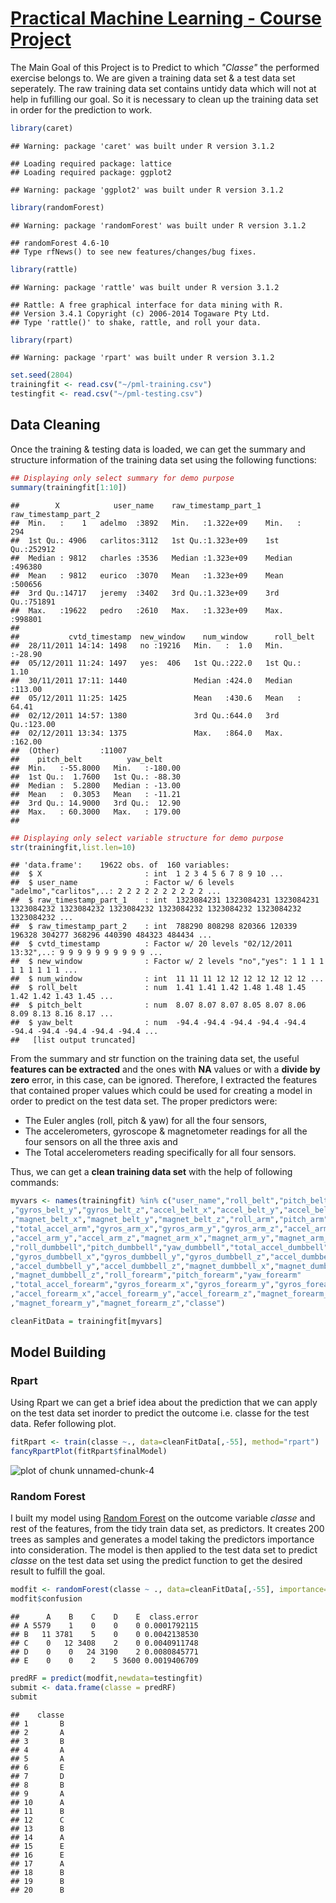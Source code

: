 <u>Practical Machine Learning - Course Project</u>
========================================================

The Main Goal of this Project is to Predict to which <i>"Classe"</i> the performed exercise belongs to. We are given a training data set & a test data set seperately. The raw training data set contains untidy data which will not at help in fufilling our goal. So it is necessary to clean up the training data set in order for the prediction to work.


```r
library(caret)
```

```
## Warning: package 'caret' was built under R version 3.1.2
```

```
## Loading required package: lattice
## Loading required package: ggplot2
```

```
## Warning: package 'ggplot2' was built under R version 3.1.2
```

```r
library(randomForest)
```

```
## Warning: package 'randomForest' was built under R version 3.1.2
```

```
## randomForest 4.6-10
## Type rfNews() to see new features/changes/bug fixes.
```

```r
library(rattle)
```

```
## Warning: package 'rattle' was built under R version 3.1.2
```

```
## Rattle: A free graphical interface for data mining with R.
## Version 3.4.1 Copyright (c) 2006-2014 Togaware Pty Ltd.
## Type 'rattle()' to shake, rattle, and roll your data.
```

```r
library(rpart)
```

```
## Warning: package 'rpart' was built under R version 3.1.2
```

```r
set.seed(2804)
trainingfit <- read.csv("~/pml-training.csv")
testingfit <- read.csv("~/pml-testing.csv")
```

## <b>Data Cleaning</b>
Once the training & testing data is loaded, we can get the summary and structure information of the training data set using the following functions:


```r
## Displaying only select summary for demo purpose
summary(trainingfit[1:10])
```

```
##        X            user_name    raw_timestamp_part_1 raw_timestamp_part_2
##  Min.   :    1   adelmo  :3892   Min.   :1.322e+09    Min.   :   294      
##  1st Qu.: 4906   carlitos:3112   1st Qu.:1.323e+09    1st Qu.:252912      
##  Median : 9812   charles :3536   Median :1.323e+09    Median :496380      
##  Mean   : 9812   eurico  :3070   Mean   :1.323e+09    Mean   :500656      
##  3rd Qu.:14717   jeremy  :3402   3rd Qu.:1.323e+09    3rd Qu.:751891      
##  Max.   :19622   pedro   :2610   Max.   :1.323e+09    Max.   :998801      
##                                                                           
##           cvtd_timestamp  new_window    num_window      roll_belt     
##  28/11/2011 14:14: 1498   no :19216   Min.   :  1.0   Min.   :-28.90  
##  05/12/2011 11:24: 1497   yes:  406   1st Qu.:222.0   1st Qu.:  1.10  
##  30/11/2011 17:11: 1440               Median :424.0   Median :113.00  
##  05/12/2011 11:25: 1425               Mean   :430.6   Mean   : 64.41  
##  02/12/2011 14:57: 1380               3rd Qu.:644.0   3rd Qu.:123.00  
##  02/12/2011 13:34: 1375               Max.   :864.0   Max.   :162.00  
##  (Other)         :11007                                               
##    pitch_belt          yaw_belt      
##  Min.   :-55.8000   Min.   :-180.00  
##  1st Qu.:  1.7600   1st Qu.: -88.30  
##  Median :  5.2800   Median : -13.00  
##  Mean   :  0.3053   Mean   : -11.21  
##  3rd Qu.: 14.9000   3rd Qu.:  12.90  
##  Max.   : 60.3000   Max.   : 179.00  
## 
```

```r
## Displaying only select variable structure for demo purpose
str(trainingfit,list.len=10)
```

```
## 'data.frame':	19622 obs. of  160 variables:
##  $ X                       : int  1 2 3 4 5 6 7 8 9 10 ...
##  $ user_name               : Factor w/ 6 levels "adelmo","carlitos",..: 2 2 2 2 2 2 2 2 2 2 ...
##  $ raw_timestamp_part_1    : int  1323084231 1323084231 1323084231 1323084232 1323084232 1323084232 1323084232 1323084232 1323084232 1323084232 ...
##  $ raw_timestamp_part_2    : int  788290 808298 820366 120339 196328 304277 368296 440390 484323 484434 ...
##  $ cvtd_timestamp          : Factor w/ 20 levels "02/12/2011 13:32",..: 9 9 9 9 9 9 9 9 9 9 ...
##  $ new_window              : Factor w/ 2 levels "no","yes": 1 1 1 1 1 1 1 1 1 1 ...
##  $ num_window              : int  11 11 11 12 12 12 12 12 12 12 ...
##  $ roll_belt               : num  1.41 1.41 1.42 1.48 1.48 1.45 1.42 1.42 1.43 1.45 ...
##  $ pitch_belt              : num  8.07 8.07 8.07 8.05 8.07 8.06 8.09 8.13 8.16 8.17 ...
##  $ yaw_belt                : num  -94.4 -94.4 -94.4 -94.4 -94.4 -94.4 -94.4 -94.4 -94.4 -94.4 ...
##   [list output truncated]
```

From the summary and str function on the training data set, the useful <b>features can be extracted</b> and the ones with <b>NA</b> values or with a <b>divide by zero</b> error, in this case, can be ignored. 
Therefore, I extracted the features that contained proper values which could be used for creating a model in order to predict on the test data set. The proper predictors were:
* The Euler angles (roll, pitch & yaw) for all the four sensors, 
* The accelerometers, gyroscope & magnetometer readings for all the four sensors on all the three axis and 
* The Total accelerometers reading specifically for all four sensors.

Thus, we can get a <b>clean training data set</b> with the help of following commands:

```r
myvars <- names(trainingfit) %in% c("user_name","roll_belt","pitch_belt","yaw_belt","total_accel_belt","gyros_belt_x"
,"gyros_belt_y","gyros_belt_z","accel_belt_x","accel_belt_y","accel_belt_z"
,"magnet_belt_x","magnet_belt_y","magnet_belt_z","roll_arm","pitch_arm","yaw_arm"
,"total_accel_arm","gyros_arm_x","gyros_arm_y","gyros_arm_z","accel_arm_x"
,"accel_arm_y","accel_arm_z","magnet_arm_x","magnet_arm_y","magnet_arm_z"
,"roll_dumbbell","pitch_dumbbell","yaw_dumbbell","total_accel_dumbbell"
,"gyros_dumbbell_x","gyros_dumbbell_y","gyros_dumbbell_z","accel_dumbbell_x"
,"accel_dumbbell_y","accel_dumbbell_z","magnet_dumbbell_x","magnet_dumbbell_y"
,"magnet_dumbbell_z","roll_forearm","pitch_forearm","yaw_forearm"
,"total_accel_forearm","gyros_forearm_x","gyros_forearm_y","gyros_forearm_z"
,"accel_forearm_x","accel_forearm_y","accel_forearm_z","magnet_forearm_x"
,"magnet_forearm_y","magnet_forearm_z","classe")

cleanFitData = trainingfit[myvars]
```

## <b>Model Building</b>
### Rpart
Using Rpart we can get a brief idea about the prediction that we can apply on the test data set inorder to predict the outcome i.e. classe for the test data. Refer following plot.

```r
fitRpart <- train(classe ~., data=cleanFitData[,-55], method="rpart")
fancyRpartPlot(fitRpart$finalModel)
```

![plot of chunk unnamed-chunk-4](figure/unnamed-chunk-4-1.png) 
### Random Forest 
I built my model using <u>Random Forest</u> on the outcome variable <i>classe</i> and rest of the features, from the tidy train data set, as predictors.
It creates 200 trees as samples and generates a model taking the predictors importance into consideration.
The model is then applied to the test data set to predict <i>classe</i> on the test data set using the predict function to get the desired result to fulfill the goal.


```r
modfit <- randomForest(classe ~ ., data=cleanFitData[,-55], importance=TRUE, ntree=200)
modfit$confusion
```

```
##      A    B    C    D    E  class.error
## A 5579    1    0    0    0 0.0001792115
## B   11 3781    5    0    0 0.0042138530
## C    0   12 3408    2    0 0.0040911748
## D    0    0   24 3190    2 0.0080845771
## E    0    0    2    5 3600 0.0019406709
```

```r
predRF = predict(modfit,newdata=testingfit)
submit <- data.frame(classe = predRF)
submit
```

```
##    classe
## 1       B
## 2       A
## 3       B
## 4       A
## 5       A
## 6       E
## 7       D
## 8       B
## 9       A
## 10      A
## 11      B
## 12      C
## 13      B
## 14      A
## 15      E
## 16      E
## 17      A
## 18      B
## 19      B
## 20      B
```




